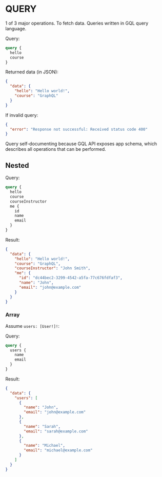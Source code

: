 # QUERY

1 of 3 major operations. To fetch data. Queries written in GQL query language.

Query:

```graphql
query {
  hello
  course
}
```

Returned data (in JSON):

```json
{
  "data": {
    "hello": "Hello world!",
    "course": "GraphQL"
  }
}
```

If invalid query:

```json
{
  "error": "Response not successful: Received status code 400"
}
```

Query self-documenting because GQL API exposes app schema, which describes all operations that can be performed.

## Nested

Query:

```graphql
query {
  hello
  course
  courseInstructor
  me {
    id
    name
    email
  }
}
```

Result:

```json
{
  "data": {
    "hello": "Hello world!",
    "course": "GraphQL",
    "courseInstructor": "John Smith",
    "me": {
      "id": "dc44bec2-3299-4542-a5fa-77c676fdfaf3",
      "name": "John",
      "email": "john@example.com"
    }
  }
}
```

### Array

Assume `users: [User!]!`:

Query:

```graphql
query {
  users {
    name
    email
  }
}
```

Result:

```json
{
  "data": {
    "users": [
      {
        "name": "John",
        "email": "john@example.com"
      },
      {
        "name": "Sarah",
        "email": "sarah@example.com"
      },
      {
        "name": "Michael",
        "email": "michael@example.com"
      }
    ]
  }
}
```
